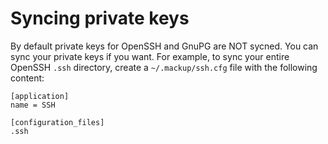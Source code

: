 # Syncing private keys

By default private keys for OpenSSH and GnuPG are NOT sycned. You can sync your private keys if you
want. For example, to sync your entire OpenSSH `.ssh` directory, create a `~/.mackup/ssh.cfg` file
with the following content:

```
[application]
name = SSH

[configuration_files]
.ssh
```
